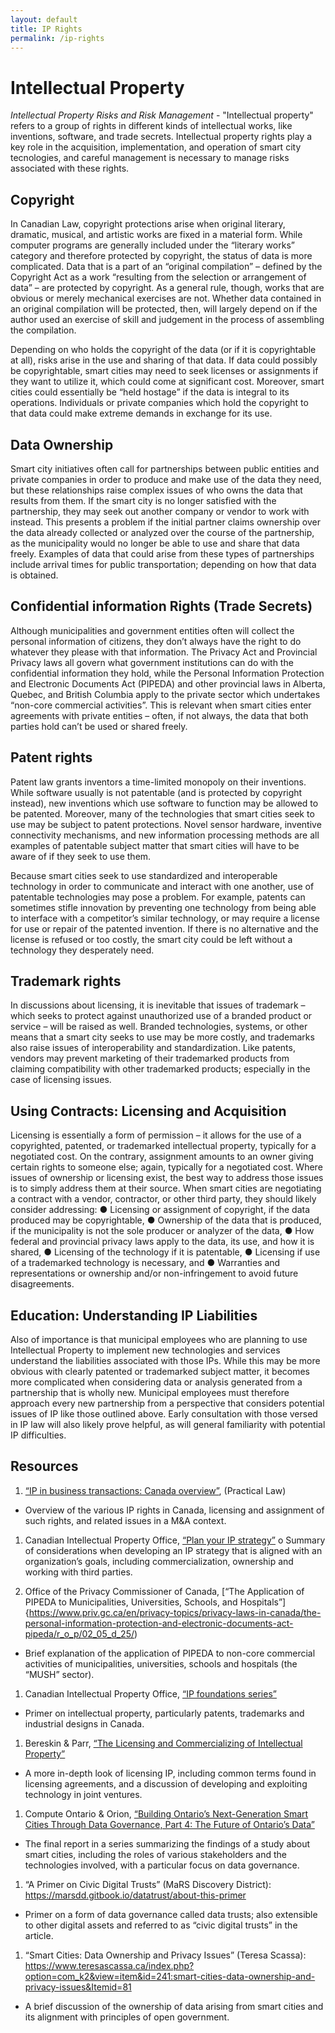 ```yaml
---
layout: default
title: IP Rights
permalink: /ip-rights
---
```


# Intellectual Property

*Intellectual Property Risks and Risk Management* - "Intellectual property" refers to a group of rights in different kinds of intellectual works, like inventions, software, and trade secrets.  Intellectual property rights play a key role in the acquisition, implementation, and operation of smart city tecnologies, and careful  management is necessary to manage risks associated with these rights.   

## Copyright 
In Canadian Law, copyright protections arise when original literary, dramatic, musical, and artistic works are fixed in a material form. While computer programs are generally included under the “literary works” category and therefore protected by copyright, the status of data is more complicated. Data that is a part of an “original compilation” – defined by the Copyright Act as a work “resulting from the selection or arrangement of data” – are protected by copyright. As a general rule, though, works that are obvious or merely mechanical exercises are not. Whether data contained in an original compilation will be protected, then, will largely depend on if the author used an exercise of skill and judgement in the process of assembling the compilation. 

Depending on who holds the copyright of the data (or if it is copyrightable at all), risks arise in the use and sharing of that data. If data could possibly be copyrightable, smart cities may need to seek licenses or assignments if they want to utilize it, which could come at significant cost. Moreover, smart cities could essentially be “held hostage” if the data is integral to its operations. Individuals or private companies which hold the copyright to that data could make extreme demands in exchange for its use. 

## Data Ownership
Smart city initiatives often call for partnerships between public entities and private companies in order to produce and make use of the data they need, but these relationships raise complex issues of who owns the data that results from them. If the smart city is no longer satisfied with the partnership, they may seek out another company or vendor to work with instead. This presents a problem if the initial partner claims ownership over the data already collected or analyzed over the course of the partnership, as the municipality would no longer be able to use and share that data freely. Examples of data that could arise from these types of partnerships include arrival times for public transportation; depending on how that data is obtained.

## Confidential information Rights (Trade Secrets)
Although municipalities and government entities often will collect the personal information of citizens, they don’t always have the right to do whatever they please with that information. The Privacy Act and Provincial Privacy laws all govern what government institutions can do with the confidential information they hold, while the Personal Information Protection and Electronic Documents Act (PIPEDA) and other provincial laws in Alberta, Quebec, and British Columbia apply to the private sector which undertakes “non-core commercial activities”. This is relevant when smart cities enter agreements with private entities – often, if not always, the data that both parties hold can’t be used or shared freely. 

## Patent rights
Patent law grants inventors a time-limited monopoly on their inventions. While software usually is not patentable (and is protected by copyright instead), new inventions which use software to function may be allowed to be patented. Moreover, many of the technologies that smart cities seek to use may be subject to patent protections. Novel sensor hardware, inventive connectivity mechanisms, and new information processing methods are all examples of patentable subject matter that smart cities will have to be aware of if they seek to use them. 

Because smart cities seek to use standardized and interoperable technology in order to communicate and interact with one another, use of patentable technologies may pose a problem. For example, patents can sometimes stifle innovation by preventing one technology from being able to interface with a competitor’s similar technology, or may require a license for use or repair of the patented invention. If there is no alternative and the license is refused or too costly, the smart city could be left without a technology they desperately need.

## Trademark rights
In discussions about licensing, it is inevitable that issues of trademark – which seeks to protect against unauthorized use of a branded product or service – will be raised as well. Branded technologies, systems, or other means that a smart city seeks to use may be more costly, and trademarks also raise issues of interoperability and standardization. Like patents, vendors may prevent marketing of their trademarked products from claiming compatibility with other trademarked products; especially in the case of licensing issues.

## Using Contracts: Licensing and Acquisition
Licensing is essentially a form of permission – it allows for the use of a copyrighted, patented, or trademarked intellectual property, typically for a negotiated cost. On the contrary, assignment amounts to an owner giving certain rights to someone else; again, typically for a negotiated cost. Where issues of ownership or licensing exist, the best way to address those issues is to simply address them at their source. When smart cities are negotiating a contract with a vendor, contractor, or other third party, they should likely consider addressing:
●	Licensing or assignment of copyright, if the data produced may be copyrightable,
●	Ownership of the data that is produced, if the municipality is not the sole producer or analyzer of the data,
●	How federal and provincial privacy laws apply to the data, its use, and how it is shared,
●	Licensing of the technology if it is patentable,
●	Licensing if use of a trademarked technology is necessary, and
●	Warranties and representations or ownership and/or non-infringement to avoid future disagreements.

## Education: Understanding IP Liabilities
Also of importance is that municipal employees who are planning to use Intellectual Property to implement new technologies and services understand the liabilities associated with those IPs. While this may be more obvious with clearly patented or trademarked subject matter, it becomes more complicated when considering data or analysis generated from a partnership that is wholly new. Municipal employees must therefore approach every new partnership from a perspective that considers potential issues of IP like those outlined above. Early consultation with those versed in IP law will also likely prove helpful, as will general familiarity with potential IP difficulties.

## Resources

1. [“IP in business transactions: Canada overview”](https://ca.practicallaw.thomsonreuters.com/3-505-4642?transitionType=Default&contextData=(sc.Default)&firstPage=true&bhcp=1), (Practical Law)
  * Overview of the various IP rights in Canada, licensing and assignment of such rights, and related issues in a M&A context.

1. Canadian Intellectual Property Office, [“Plan your IP strategy”](https://www.ic.gc.ca/eic/site/cipointernet-internetopic.nsf/eng/wr04563.html) 
o	Summary of considerations when developing an IP strategy that is aligned with an organization’s goals, including commercialization, ownership and working with third parties.

1. Office of the Privacy Commissioner of Canada, [“The Application of PIPEDA to Municipalities, Universities, Schools, and Hospitals”]{https://www.priv.gc.ca/en/privacy-topics/privacy-laws-in-canada/the-personal-information-protection-and-electronic-documents-act-pipeda/r_o_p/02_05_d_25/)
*	Brief explanation of the application of PIPEDA to non-core commercial activities of municipalities, universities, schools and hospitals (the “MUSH” sector).

1. Canadian Intellectual Property Office, [“IP foundations series”](https://www.ic.gc.ca/eic/site/cipointernet-internetopic.nsf/eng/h_wr04590.html)
*	Primer on intellectual property, particularly patents, trademarks and industrial designs in Canada.

1. Bereskin & Parr, [“The Licensing and Commercializing of Intellectual Property”](https://www.bereskinparr.com/files/file/docs/LicensingIPBereskinHartUpdate.pdf)
*	A more in-depth look of licensing IP, including common terms found in licensing agreements, and a discussion of developing and exploiting technology in joint ventures.

1. Compute Ontario & Orion, [“Building Ontario’s Next-Generation Smart Cities Through Data Governance, Part 4: The Future of Ontario’s Data”](https://www.orion.on.ca/wp-content/uploads/2019/11/Smart_Cities_The_future_of_Ontarios_data.pdf)
*	The final report in a series summarizing the findings of a study about smart cities, including the roles of various stakeholders and the technologies involved, with a particular focus on data governance.

1. “A Primer on Civic Digital Trusts” (MaRS Discovery District): https://marsdd.gitbook.io/datatrust/about-this-primer 
*	Primer on a form of data governance called data trusts; also extensible to other digital assets and referred to as “civic digital trusts” in the article.

1. “Smart Cities: Data Ownership and Privacy Issues” (Teresa Scassa): https://www.teresascassa.ca/index.php?option=com_k2&view=item&id=241:smart-cities-data-ownership-and-privacy-issues&Itemid=81
*	A brief discussion of the ownership of data arising from smart cities and its alignment with principles of open government.
